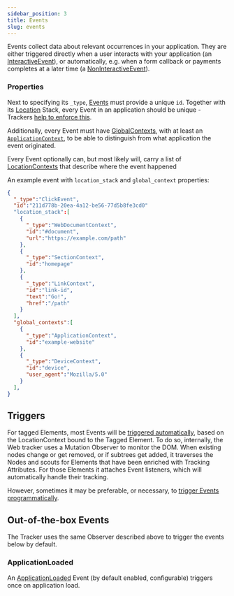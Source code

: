 ```yaml
---
sidebar_position: 3
title: Events
slug: events
---
```


Events collect data about relevant occurrences in your application. They are either triggered directly when a 
user interacts with your application (an [InteractiveEvent](/taxonomy/reference/events/InteractiveEvent.md)), or 
automatically, e.g. when a form callback or payments completes at a later time (a 
[NonInteractiveEvent](/taxonomy/reference/events/NonInteractiveEvent.md)).

### Properties
Next to specifying its `_type`, [Events](/taxonomy/reference/events/overview.md) must provide a unique `id`. Together 
with its [Location](/tracking/core-concepts/locations.md) Stack, every Event in an application should be unique - Trackers 
[help to enforce this](validation.md).

Additionally, every Event must have [GlobalContexts](taxonomy/reference/global-contexts/overview.md), with at least an 
[`ApplicationContext`](/taxonomy/reference/global-contexts/ApplicationContext.md), to be able to distinguish from what application the event originated.

Every Event optionally can, but most likely will, carry a list of 
[LocationContexts](taxonomy/reference/location-contexts/overview.md) that describe where the event happened

An example event with `location_stack` and `global_context` properties:

```json
{
  "_type":"ClickEvent",
  "id":"211d778b-20ea-4a12-be56-77d5b8fe3cd0"
  "location_stack":[
    {
      "_type":"WebDocumentContext",
      "id":"#document",
      "url":"https://example.com/path"
    },
    {
      "_type":"SectionContext",
      "id":"homepage"
    },
    {
      "_type":"LinkContext",
      "id":"link-id",
      "text":"Go!",
      "href":"/path"
    }
  ],
  "global_contexts":[
    {
      "_type":"ApplicationContext",
      "id":"example-website"
    },
    {
      "_type":"DeviceContext",
      "id":"device",
      "user_agent":"Mozilla/5.0"
    }
  ],
}
```

## Triggers
For tagged Elements, most Events will be 
[triggered automatically](/tracking/api-reference/locationTaggers/tagLocation.md#events), based on the 
LocationContext bound to the Tagged Element. To do so, internally, the Web tracker uses a Mutation Observer 
to monitor the DOM. When existing nodes change or get removed, or if subtrees get added, it traverses the 
Nodes and scouts for Elements that have been enriched with Tracking Attributes. For those Elements it 
attaches Event listeners, which will automatically handle their tracking.

However, sometimes it may be preferable, or necessary, to 
[trigger Events programmatically](/tracking/api-reference/eventTrackers/overview.md).

## Out-of-the-box Events
The Tracker uses the same Observer described above to trigger the events below by default.

### ApplicationLoaded
An [ApplicationLoaded](/taxonomy/reference/events/ApplicationLoadedEvent.md) Event (by default enabled, configurable)
triggers once on application load.
